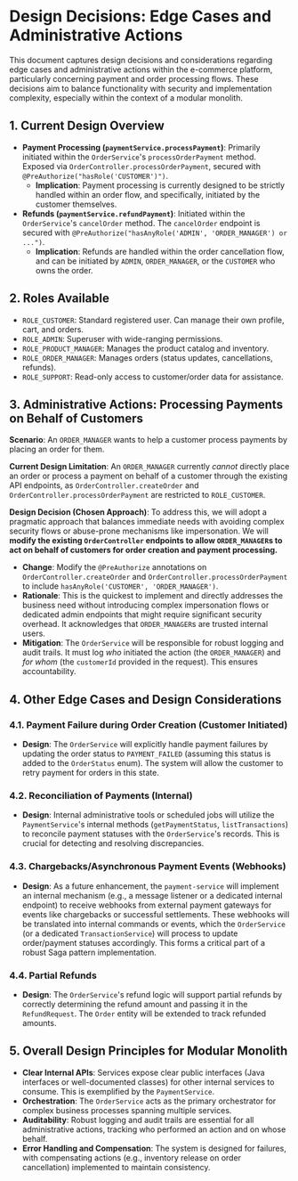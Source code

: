 # Design Decisions: Edge Cases and Administrative Actions

This document captures design decisions and considerations regarding edge cases and administrative actions within the e-commerce platform, particularly concerning payment and order processing flows. These decisions aim to balance functionality with security and implementation complexity, especially within the context of a modular monolith.

## 1. Current Design Overview

*   **Payment Processing (`paymentService.processPayment`)**: Primarily initiated within the `OrderService`'s `processOrderPayment` method. Exposed via `OrderController.processOrderPayment`, secured with `@PreAuthorize("hasRole('CUSTOMER')")`.
    *   **Implication**: Payment processing is currently designed to be strictly handled within an order flow, and specifically, initiated by the customer themselves.
*   **Refunds (`paymentService.refundPayment`)**: Initiated within the `OrderService`'s `cancelOrder` method. The `cancelOrder` endpoint is secured with `@PreAuthorize("hasAnyRole('ADMIN', 'ORDER_MANAGER') or ...")`.
    *   **Implication**: Refunds are handled within the order cancellation flow, and can be initiated by `ADMIN`, `ORDER_MANAGER`, or the `CUSTOMER` who owns the order.

## 2. Roles Available

*   `ROLE_CUSTOMER`: Standard registered user. Can manage their own profile, cart, and orders.
*   `ROLE_ADMIN`: Superuser with wide-ranging permissions.
*   `ROLE_PRODUCT_MANAGER`: Manages the product catalog and inventory.
*   `ROLE_ORDER_MANAGER`: Manages orders (status updates, cancellations, refunds).
*   `ROLE_SUPPORT`: Read-only access to customer/order data for assistance.

## 3. Administrative Actions: Processing Payments on Behalf of Customers

**Scenario**: An `ORDER_MANAGER` wants to help a customer process payments by placing an order for them.

**Current Design Limitation**: An `ORDER_MANAGER` currently *cannot* directly place an order or process a payment on behalf of a customer through the existing API endpoints, as `OrderController.createOrder` and `OrderController.processOrderPayment` are restricted to `ROLE_CUSTOMER`.

**Design Decision (Chosen Approach)**:
To address this, we will adopt a pragmatic approach that balances immediate needs with avoiding complex security flows or abuse-prone mechanisms like impersonation. We will **modify the existing `OrderController` endpoints to allow `ORDER_MANAGER`s to act on behalf of customers for order creation and payment processing.**

*   **Change**: Modify the `@PreAuthorize` annotations on `OrderController.createOrder` and `OrderController.processOrderPayment` to include `hasAnyRole('CUSTOMER', 'ORDER_MANAGER')`.
*   **Rationale**: This is the quickest to implement and directly addresses the business need without introducing complex impersonation flows or dedicated admin endpoints that might require significant security overhead. It acknowledges that `ORDER_MANAGER`s are trusted internal users.
*   **Mitigation**: The `OrderService` will be responsible for robust logging and audit trails. It must log *who* initiated the action (the `ORDER_MANAGER`) and *for whom* (the `customerId` provided in the request). This ensures accountability.

## 4. Other Edge Cases and Design Considerations

### 4.1. Payment Failure during Order Creation (Customer Initiated)
*   **Design**: The `OrderService` will explicitly handle payment failures by updating the order status to `PAYMENT_FAILED` (assuming this status is added to the `OrderStatus` enum). The system will allow the customer to retry payment for orders in this state.

### 4.2. Reconciliation of Payments (Internal)
*   **Design**: Internal administrative tools or scheduled jobs will utilize the `PaymentService`'s internal methods (`getPaymentStatus`, `listTransactions`) to reconcile payment statuses with the `OrderService`'s records. This is crucial for detecting and resolving discrepancies.

### 4.3. Chargebacks/Asynchronous Payment Events (Webhooks)
*   **Design**: As a future enhancement, the `payment-service` will implement an internal mechanism (e.g., a message listener or a dedicated internal endpoint) to receive webhooks from external payment gateways for events like chargebacks or successful settlements. These webhooks will be translated into internal commands or events, which the `OrderService` (or a dedicated `TransactionService`) will process to update order/payment statuses accordingly. This forms a critical part of a robust Saga pattern implementation.

### 4.4. Partial Refunds
*   **Design**: The `OrderService`'s refund logic will support partial refunds by correctly determining the refund amount and passing it in the `RefundRequest`. The `Order` entity will be extended to track refunded amounts.

## 5. Overall Design Principles for Modular Monolith

*   **Clear Internal APIs**: Services expose clear public interfaces (Java interfaces or well-documented classes) for other internal services to consume. This is exemplified by the `PaymentService`.
*   **Orchestration**: The `OrderService` acts as the primary orchestrator for complex business processes spanning multiple services.
*   **Auditability**: Robust logging and audit trails are essential for all administrative actions, tracking who performed an action and on whose behalf.
*   **Error Handling and Compensation**: The system is designed for failures, with compensating actions (e.g., inventory release on order cancellation) implemented to maintain consistency.
